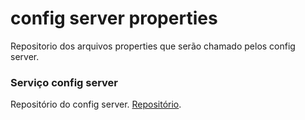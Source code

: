 # config server properties
Repositorio dos arquivos properties que serão chamado pelos config server.

### Serviço config server
Repositório do config server.
[Repositório](https://github.com/EduardoNofre/digital-config-service).
